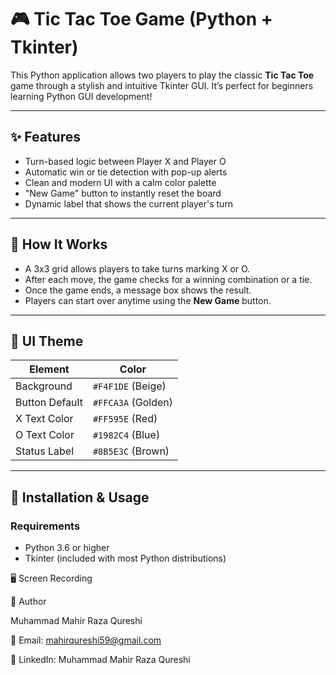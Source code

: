 # 🎮 Tic Tac Toe Game (Python + Tkinter)

This Python application allows two players to play the classic **Tic Tac Toe** game through a stylish and intuitive Tkinter GUI. It’s perfect for beginners learning Python GUI development!

---

## ✨ Features

- Turn-based logic between Player X and Player O  
- Automatic win or tie detection with pop-up alerts  
- Clean and modern UI with a calm color palette  
- "New Game" button to instantly reset the board  
- Dynamic label that shows the current player's turn  

---

## 🧩 How It Works

- A 3x3 grid allows players to take turns marking X or O.  
- After each move, the game checks for a winning combination or a tie.  
- Once the game ends, a message box shows the result.  
- Players can start over anytime using the **New Game** button.

---

## 🎨 UI Theme

| Element         | Color            |
|-----------------|------------------|
| Background      | `#F4F1DE` (Beige)  |
| Button Default  | `#FFCA3A` (Golden) |
| X Text Color    | `#FF595E` (Red)    |
| O Text Color    | `#1982C4` (Blue)   |
| Status Label    | `#8B5E3C` (Brown)  |

---

## 🚀 Installation & Usage

### Requirements
- Python 3.6 or higher  
- Tkinter (included with most Python distributions)

🖥️ Screen Recording


👤 Author

Muhammad Mahir Raza Qureshi

📧 Email: mahirqureshi59@gmail.com

🔗 LinkedIn: Muhammad Mahir Raza Qureshi

